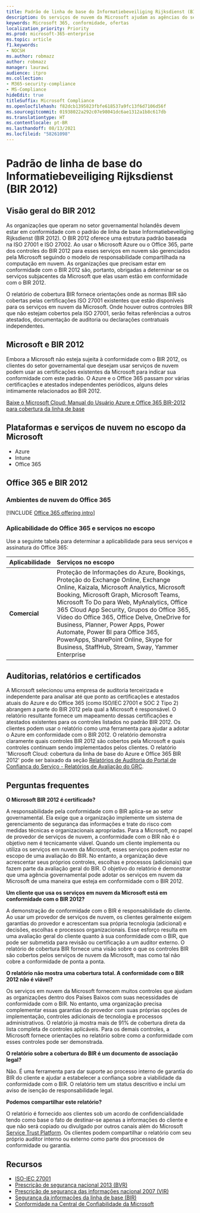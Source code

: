 ```yaml
---
title: Padrão de linha de base do Informatiebeveiliging Rijksdienst (BIR 2012)
description: Os serviços de nuvem da Microsoft ajudam as agências do setor público nos Países Baixos a cumprir com o padrão BIR 2012.
keywords: Microsoft 365, conformidade, ofertas
localization_priority: Priority
ms.prod: microsoft-365-enterprise
ms.topic: article
f1.keywords:
- NOCSH
ms.author: robmazz
author: robmazz
manager: laurawi
audience: itpro
ms.collection:
- M365-security-compliance
- MS-Compliance
hideEdit: true
titleSuffix: Microsoft Compliance
ms.openlocfilehash: f82dcb1395823fbfe618537a9fc13f6d7106d56f
ms.sourcegitcommit: 01938022a292c07e98041dc6ae1312a1b8c617db
ms.translationtype: HT
ms.contentlocale: pt-BR
ms.lasthandoff: 08/13/2021
ms.locfileid: "58261098"
---
```

# <a name="baseline-informatiebeveiliging-rijksdienst-standard-bir-2012"></a>Padrão de linha de base do Informatiebeveiliging Rijksdienst (BIR 2012)

## <a name="bir-2012-overview"></a>Visão geral do BIR 2012

As organizações que operam no setor governamental holandês devem estar em conformidade com o padrão de linha de base Informatiebeveiliging Rijksdienst (BIR 2012). O BIR 2012 oferece uma estrutura padrão baseada na ISO 27001 e ISO 27002. Ao usar o Microsoft Azure ou o Office 365, parte dos controles do BIR 2012 para esses serviços em nuvem são gerenciados pela Microsoft seguindo o modelo de responsabilidade compartilhada na computação em nuvem. As organizações que precisam estar em conformidade com o BIR 2012 são, portanto, obrigadas a determinar se os serviços subjacentes da Microsoft que elas usam estão em conformidade com o BIR 2012.

O relatório de cobertura BIR fornece orientações onde as normas BIR são cobertas pelas certificações ISO 27001 existentes que estão disponíveis para os serviços em nuvem da Microsoft. Onde houver outros controles BIR que não estejam cobertos pela ISO 27001, serão feitas referências a outros atestados, documentação de auditoria ou declarações contratuais independentes.

## <a name="microsoft-and-bir-2012"></a>Microsoft e BIR 2012

Embora a Microsoft não esteja sujeita à conformidade com o BIR 2012, os clientes do setor governamental que desejam usar serviços de nuvem podem usar as certificações existentes da Microsoft para indicar sua conformidade com este padrão. O Azure e o Office 365 passam por várias certificações e atestados independentes periódicos, alguns deles intimamente relacionados ao BIR 2012.

[Baixe o Microsoft Cloud: Manual do Usuário Azure e Office 365 BIR-2012 para cobertura da linha de base](https://go.microsoft.com/fwlink/p/?linkid=2099461)

## <a name="microsoft-in-scope-cloud-platforms--services"></a>Plataformas e serviços de nuvem no escopo da Microsoft

- Azure
- Intune
- Office 365

## <a name="office-365-and-bir-2012"></a>Office 365 e BIR 2012

### <a name="office-365-cloud-environments"></a>Ambientes de nuvem do Office 365

[!INCLUDE [Office 365 offering intro](../includes/o365-offering-introduction.md)]

### <a name="office-365-applicability-and-in-scope-services"></a>Aplicabilidade do Office 365 e serviços no escopo

Use a seguinte tabela para determinar a aplicabilidade para seus serviços e assinatura do Office 365:

| **Aplicabilidade** | **Serviços no escopo** |
|:------------------|:----------------------|
| **Comercial** | Proteção de Informações do Azure, Bookings, Proteção do Exchange Online, Exchange Online, Kaizala, Microsoft Analytics, Microsoft Booking, Microsoft Graph, Microsoft Teams, Microsoft To Do para Web, MyAnalytics, Office 365 Cloud App Security, Grupos do Office 365, Vídeo do Office 365, Office Delve, OneDrive for Business, Planner, Power Apps, Power Automate, Power BI para Office 365, PowerApps, SharePoint Online, Skype for Business, StaffHub, Stream, Sway, Yammer Enterprise |

## <a name="audits-reports-and-certificates"></a>Auditorias, relatórios e certificados

A Microsoft selecionou uma empresa de auditoria terceirizada e independente para analisar até que ponto as certificações e atestados atuais do Azure e do Office 365 (como ISO/IEC 27001 e SOC 2 Tipo 2) abrangem a parte do BIR 2012 pela qual a Microsoft é responsável. O relatório resultante fornece um mapeamento dessas certificações e atestados existentes para os controles listados no padrão BIR 2012. Os clientes podem usar o relatório como uma ferramenta para ajudar a adotar o Azure em conformidade com o BIR 2012. O relatório demonstra claramente quais controles BIR 2012 são cobertos pela Microsoft e quais controles continuam sendo implementados pelos clientes. O relatório 'Microsoft Cloud: cobertura da linha de base do Azure e Office 365 BIR 2012' pode ser baixado da seção [Relatórios de Auditoria do Portal de Confiança do Serviço  - Relatórios de Avaliação do GRC](https://servicetrust.microsoft.com/ViewPage/MSComplianceGuideV3).

## <a name="frequently-asked-questions"></a>Perguntas frequentes

**O Microsoft BIR 2012 é certificado?**

A responsabilidade pela conformidade com o BIR aplica-se ao setor governamental. Ela exige que a organização implemente um sistema de gerenciamento de segurança das informações e trate do risco com medidas técnicas e organizacionais apropriadas. Para a Microsoft, no papel de provedor de serviços de nuvem, a conformidade com o BIR não é o objetivo nem é tecnicamente viável. Quando um cliente implementa ou utiliza os serviços em nuvem da Microsoft, esses serviços podem estar no escopo de uma avaliação do BIR. No entanto, a organização deve acrescentar seus próprios controles, escolhas e processos (adicionais) que fazem parte da avaliação geral do BIR. O objetivo do relatório é demonstrar que uma agência governamental pode adotar os serviços em nuvem da Microsoft de uma maneira que esteja em conformidade com o BIR 2012.

**Um cliente que usa os serviços em nuvem da Microsoft está em conformidade com o BIR 2012?**

A demonstração de conformidade com o BIR é responsabilidade do cliente. Ao usar um provedor de serviços de nuvem, os clientes geralmente exigem garantias do provedor e acrescentam sua própria tecnologia (adicional) e decisões, escolhas e processos organizacionais. Esse esforço resulta em uma avaliação geral do cliente quanto à sua conformidade com o BIR, que pode ser submetida para revisão ou certificação a um auditor externo. O relatório de cobertura BIR fornece uma visão sobre o que os controles BIR são cobertos pelos serviços de nuvem da Microsoft, mas como tal não cobre a conformidade de ponta a ponta.

**O relatório não mostra uma cobertura total. A conformidade com o BIR 2012 não é viável?**

Os serviços em nuvem da Microsoft fornecem muitos controles que ajudam as organizações dentro dos Países Baixos com suas necessidades de conformidade com o BIR. No entanto, uma organização precisa complementar essas garantias do provedor com suas próprias opções de implementação, controles adicionais de tecnologia e processos administrativos. O relatório já mostra mais de 91% de cobertura direta da lista completa de controles aplicáveis. Para os demais controles, a Microsoft fornece orientações no relatório sobre como a conformidade com esses controles pode ser demonstrada.

**O relatório sobre a cobertura do BIR é um documento de associação legal?**

Não. É uma ferramenta para dar suporte ao processo interno de garantia do BIR do cliente e ajudar a estabelecer a confiança sobre a viabilidade da conformidade com o BIR. O relatório tem um status descritivo e inclui um aviso de isenção de responsabilidade legal.

**Podemos compartilhar este relatório?**

O relatório é fornecido aos clientes sob um acordo de confidencialidade tendo como base o fato de destinar-se apenas a informações do cliente e que não será copiado ou divulgado por outros canais além do Microsoft [Service Trust Platform](https://www.microsoft.com/TrustCenter/STP/default.aspx). Os clientes podem compartilhar o relatório com seu próprio auditor interno ou externo como parte dos processos de conformidade ou garantia.

## <a name="resources"></a>Recursos

- [ISO-IEC 27001](offering-iso-27001.md)
- [Prescrição de segurança nacional 2013 (BVR)](https://wetten.overheid.nl/BWBR0033512/2013-06-01)
- [Prescrição de segurança das informações nacional 2007 (VIR)](https://wetten.overheid.nl/BWBR0022141/2007-07-01)
- [Segurança da informações da linha de base (BIR)](https://www.earonline.nl/index.php/BIR_2012)
- [Conformidade na Central de Confiabilidade da Microsoft](https://www.microsoft.com/trust-center/compliance/compliance-overview)
